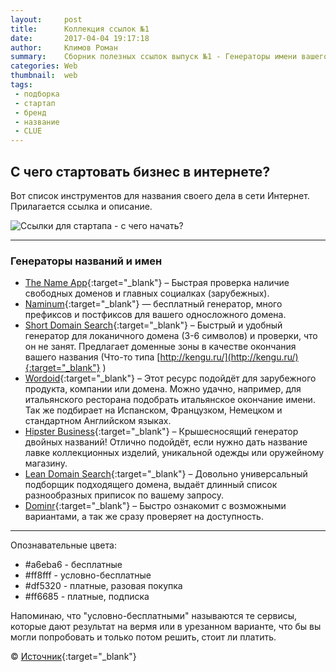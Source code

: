 ```yaml
---
layout:     post
title:      Коллекция ссылок №1
date:       2017-04-04 19:17:18
author:     Климов Роман
summary:    Сборник полезных ссылок выпуск №1 - Генераторы имени вашего бизнеса
categories: Web
thumbnail:  web
tags:
 - подборка
 - стартап
 - бренд
 - название
 - CLUE
---
```


## С чего стартовать бизнес в интернете?

Вот список инструментов для названия своего дела в сети Интернет. Прилагается ссылка и описание. 

![Ссылки для стартапа - с чего начать?](https://78.media.tumblr.com/c63e7dbe088ba65fa3ecba919bf8594c/tumblr_o6nnz8Glgm1tubinno1_1280.jpg)

---------------------------------------

### Генераторы названий и имен

- [The Name App](http://thenameapp.com/){:target="_blank"} – Быстрая проверка наличие свободных доменов и главных социалках (зарубежных).
- [Naminum](http://naminum.com){:target="_blank"} — бесплатный генератор, много префиксов и постфиксов для вашего односложного домена.
- [Short Domain Search](http://shortdomainsearch.com/){:target="_blank"} – Быстрый и удобный генератор для локаничного домена (3-6 символов) и проверки, что он не занят. Предлагает доменные зоны в качестве окончания вашего названия (Что-то типа [http://kengu.ru/](http://kengu.ru/){:target="_blank"} )
- [Wordoid](http://wordoid.com/){:target="_blank"} – Этот ресурс подойдёт для зарубежного продукта, компании или домена. Можно удачно, например, для итальянского ресторана подобрать итальянское окончание имени. Так же подбирает на Испанском, Французком, Немецком и стандартном Английском языках.
- [Hipster Business](http://www.hipsterbusiness.name){:target="_blank"} – Крышесносящий генератор двойных названий! Отлично подойдёт, если нужно дать название лавке коллекционных изделий, уникальной одежды или оружейному магазину.  
- [Lean Domain Search](https://www.leandomainsearch.com){:target="_blank"} – Довольно универсальный подборщик подходящего домена, выдаёт длинный список разнообразных приписок по вашему запросу.   
- [Dominr](https://domainr.com){:target="_blank"} – Быстро ознакомит с возможными вариантами, а так же сразу проверяет на доступность.

---------------------------------------
Опознавательные цвета: 
* #a6eba6 - бесплатные
* #ff8fff - условно-бесплатные 
* #df5320 - платные, разовая покупка 
* #ff6685 - платные, подписка

Напоминаю, что "условно-бесплатными" называются те сервисы, которые дают результат на вермя или в урезанном варианте, что бы вы могли попробовать и только потом решить, стоит ли платить. 


© [Источник][1]{:target="_blank"}


[1]: https://habrahabr.ru/post/323600/
